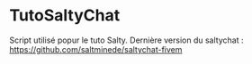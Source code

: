 # TutoSaltyChat

Script utilisé popur le tuto Salty. 
Dernière version du saltychat : https://github.com/saltminede/saltychat-fivem
